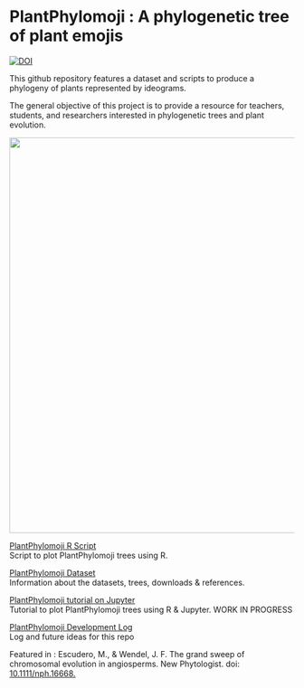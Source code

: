 # PlantPhylomoji : A phylogenetic tree of plant emojis



[![DOI](https://zenodo.org/badge/DOI/10.5281/zenodo.4001146.svg)](https://doi.org/10.5281/zenodo.4001145)



 This github repository features a dataset and scripts to produce a phylogeny of plants represented by ideograms.
  
  The general objective of this project is to provide a resource for teachers, students, and researchers interested in phylogenetic trees and plant evolution.
 
  
  <p align="center">  
<img width="600" height="700" src="./images/plantphylomoji.png">
</p>

   [PlantPhylomoji R Script](./PlantPhylomoji.R)   
   Script to plot PlantPhylomoji trees using R.

   [PlantPhylomoji Dataset](./Dataset.md)   
   Information about the datasets, trees, downloads & references.

   [PlantPhylomoji tutorial on Jupyter](./PlantPhylomoji.ipynb)  
  Tutorial to plot PlantPhylomoji trees using R & Jupyter.
   WORK IN PROGRESS

   [PlantPhylomoji Development Log](./PlantPhylomojiLog.md)   
   Log and future ideas for this repo
 
 Featured in : 
 Escudero, M., & Wendel, J. F. The grand sweep of chromosomal evolution in angiosperms. New Phytologist.  doi: [10.1111/nph.16668.](https://nph.onlinelibrary.wiley.com/doi/abs/10.1111/nph.16802)
  
